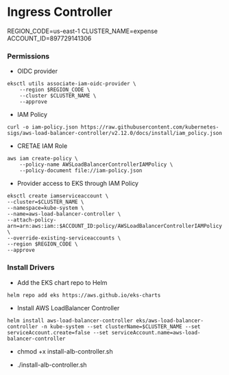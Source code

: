 # Ingress Controller

REGION_CODE=us-east-1
CLUSTER_NAME=expense
ACCOUNT_ID=897729141306


### Permissions

* OIDC provider
```
eksctl utils associate-iam-oidc-provider \
    --region $REGION_CODE \
    --cluster $CLUSTER_NAME \
    --approve
```

* IAM Policy
```
curl -o iam-policy.json https://raw.githubusercontent.com/kubernetes-sigs/aws-load-balancer-controller/v2.12.0/docs/install/iam_policy.json
```



* CRETAE IAM Role

```
aws iam create-policy \
    --policy-name AWSLoadBalancerControllerIAMPolicy \
    --policy-document file://iam-policy.json
```

* Provider access to EKS through IAM Policy
```
eksctl create iamserviceaccount \
--cluster=$CLUSTER_NAME \
--namespace=kube-system \
--name=aws-load-balancer-controller \
--attach-policy-arn=arn:aws:iam::$ACCOUNT_ID:policy/AWSLoadBalancerControllerIAMPolicy \
--override-existing-serviceaccounts \
--region $REGION_CODE \
--approve
```


### Install Drivers

* Add the EKS chart repo to Helm
```
helm repo add eks https://aws.github.io/eks-charts
```

* Install AWS LoadBalancer Controller

```
helm install aws-load-balancer-controller eks/aws-load-balancer-controller -n kube-system --set clusterName=$CLUSTER_NAME --set serviceAccount.create=false --set serviceAccount.name=aws-load-balancer-controller
```



* chmod +x install-alb-controller.sh

* ./install-alb-controller.sh
